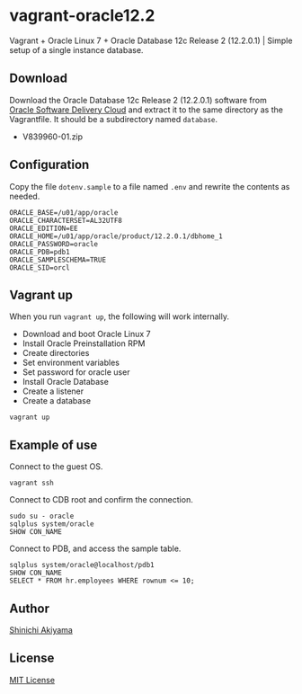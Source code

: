 vagrant-oracle12.2
==================

Vagrant + Oracle Linux 7 + Oracle Database 12c Release 2 (12.2.0.1) | Simple setup of a single instance database.

Download
--------

Download the Oracle Database 12c Release 2 (12.2.0.1) software from [Oracle Software Delivery Cloud](https://edelivery.oracle.com/) and extract it to the same directory as the Vagrantfile. It should be a subdirectory named `database`.

* V839960-01.zip

Configuration
-------------

Copy the file `dotenv.sample` to a file named `.env` and rewrite the contents as needed.

```shell
ORACLE_BASE=/u01/app/oracle
ORACLE_CHARACTERSET=AL32UTF8
ORACLE_EDITION=EE
ORACLE_HOME=/u01/app/oracle/product/12.2.0.1/dbhome_1
ORACLE_PASSWORD=oracle
ORACLE_PDB=pdb1
ORACLE_SAMPLESCHEMA=TRUE
ORACLE_SID=orcl
```

Vagrant up
----------

When you run `vagrant up`, the following will work internally.

* Download and boot Oracle Linux 7
* Install Oracle Preinstallation RPM
* Create directories
* Set environment variables
* Set password for oracle user
* Install Oracle Database
* Create a listener
* Create a database

```console
vagrant up
```

Example of use
--------------

Connect to the guest OS.

```console
vagrant ssh
```

Connect to CDB root and confirm the connection.

```console
sudo su - oracle
sqlplus system/oracle
SHOW CON_NAME
```

Connect to PDB, and access the sample table.

```console
sqlplus system/oracle@localhost/pdb1
SHOW CON_NAME
SELECT * FROM hr.employees WHERE rownum <= 10;
```

Author
------

[Shinichi Akiyama](https://github.com/shakiyam)

License
-------

[MIT License](https://opensource.org/licenses/MIT)

